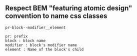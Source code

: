 ## Respect BEM "featuring atomic design" convention to name css classes

```
pr-block--modifier__element   

pr: prefix   
block : block name
modifier : block's modifier name
element : Name of the block's child
```
